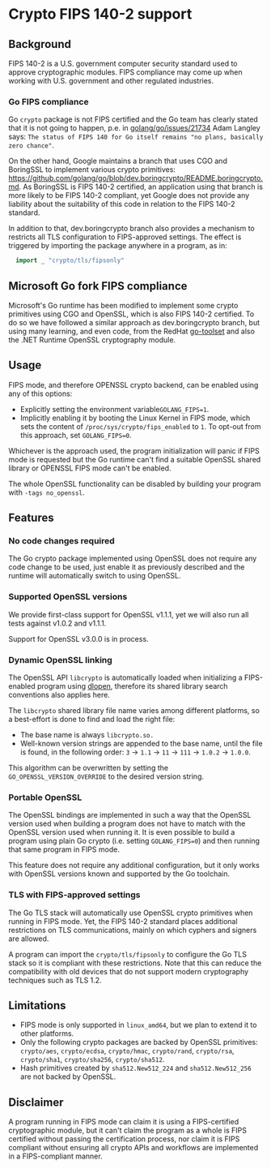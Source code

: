 # Crypto FIPS 140-2 support

## Background

FIPS 140-2 is a U.S. government computer security standard used to approve cryptographic modules. FIPS compliance may come up when working with U.S. government and other regulated industries.

### Go FIPS compliance

Go `crypto` package is not FIPS certified and the Go team has clearly stated that it is not going to happen, p.e. in [golang/go/issues/21734](https://github.com/golang/go/issues/21734#issuecomment-326980213) Adam Langley says: `The status of FIPS 140 for Go itself remains "no plans, basically zero chance"`.

On the other hand, Google maintains a branch that uses CGO and BoringSSL to implement various crypto primitives: https://github.com/golang/go/blob/dev.boringcrypto/README.boringcrypto.md. As BoringSSL is FIPS 140-2 certified, an application using that branch is more likely to be FIPS 140-2 compliant, yet Google does not provide any liability about the suitability of this code in relation to the FIPS 140-2 standard.

In addition to that, dev.boringcrypto branch also provides a mechanism to restricts all TLS configuration to FIPS-approved settings. The effect is triggered by importing the package anywhere in a program, as in:

```go
  import _ "crypto/tls/fipsonly"
```

## Microsoft Go fork FIPS compliance

Microsoft's Go runtime has been modified to implement some crypto primitives using CGO and OpenSSL, which is also FIPS 140-2 certified. To do so we have followed a similar approach as dev.boringcrypto branch, but using many learning, and even code, from the RedHat [go-toolset](https://developers.redhat.com/blog/2019/06/24/go-and-fips-140-2-on-red-hat-enterprise-linux) and also the .NET Runtime OpenSSL cryptography module.  

## Usage

FIPS mode, and therefore OPENSSL crypto backend, can be enabled using any of this options:

- Explicitly setting the environment variable`GOLANG_FIPS=1`.
- Implicitly enabling it by booting the Linux Kernel in FIPS mode, which sets the content of `/proc/sys/crypto/fips_enabled` to `1`. To opt-out from this approach, set `GOLANG_FIPS=0`.

Whichever is the approach used, the program initialization will panic if FIPS mode is requested but the Go runtime can't find a suitable OpenSSL shared library or OPENSSL FIPS mode can't be enabled.

The whole OpenSSL functionality can be disabled by building your program with `-tags no_openssl`.

## Features

### No code changes required

The Go crypto package implemented using OpenSSL does not require any code change to be used, just enable it as previously described and the runtime will automatically switch to using OpenSSL.

### Supported OpenSSL versions

We provide first-class support for OpenSSL v1.1.1, yet we will also run all tests against v1.0.2 and v1.1.1.

Support for OpenSSL v3.0.0 is in process.

### Dynamic OpenSSL linking

The OpenSSL API `libcrypto` is automatically loaded when initializing a FIPS-enabled program using [dlopen](https://man7.org/linux/man-pages/man3/dlopen.3.html), therefore its shared library search conventions also applies here.

The `libcrypto` shared library file name varies among different platforms, so a best-effort is done to find and load the right file:

- The base name is always `libcrypto.so.`
- Well-known version strings are appended to the base name, until the file is found, in the following order: `3` -> `1.1` -> `11` -> `111` -> `1.0.2` -> `1.0.0`.

This algorithm can be overwritten by setting the `GO_OPENSSL_VERSION_OVERRIDE` to the desired version string.

### Portable OpenSSL

The OpenSSL bindings are implemented in such a way that the OpenSSL version used when building a program does not have to match with the OpenSSL version used when running it. It is even possible to build a program using plain Go crypto (i.e. setting `GOLANG_FIPS=0`) and then running that same program in FIPS mode.

This feature does not require any additional configuration, but it only works with OpenSSL versions known and supported by the Go toolchain.

### TLS with FIPS-approved settings

The Go TLS stack will automatically use OpenSSL crypto primitives when running in FIPS mode. Yet, the FIPS 140-2 standard places additional restrictions on TLS communications, mainly on which cyphers and signers are allowed.

A program can import the `crypto/tls/fipsonly` to configure the Go TLS stack so it is compliant with these restrictions. Note that this can reduce the compatibility with old devices that do not support modern cryptography techniques such as TLS 1.2.

## Limitations

- FIPS mode is only supported in `linux_amd64`, but we plan to extend it to other platforms.
- Only the following crypto packages are backed by OpenSSL primitives: `crypto/aes`, `crypto/ecdsa`, `crypto/hmac`, `crypto/rand`, `crypto/rsa`, `crypto/sha1`, `crypto/sha256`, `crypto/sha512`.
- Hash primitives created by `sha512.New512_224` and `sha512.New512_256` are not backed by OpenSSL.

## Disclaimer

A program running in FIPS mode can claim it is using a FIPS-certified cryptographic module, but it can't claim the program as a whole is FIPS certified without passing the certification process, nor claim it is FIPS compliant without ensuring all crypto APIs and workflows are implemented in a FIPS-compliant manner.
